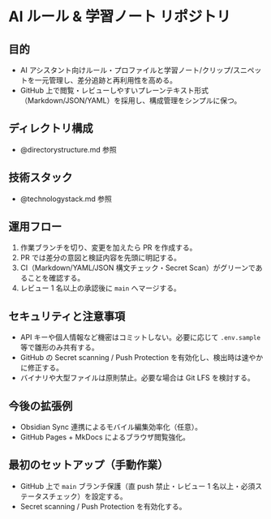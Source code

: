 # AI ルール & 学習ノート リポジトリ

## 目的

- AI アシスタント向けルール・プロファイルと学習ノート/クリップ/スニペットを一元管理し、差分追跡と再利用性を高める。
- GitHub 上で閲覧・レビューしやすいプレーンテキスト形式（Markdown/JSON/YAML）を採用し、構成管理をシンプルに保つ。

## ディレクトリ構成

- @directorystructure.md 参照

## 技術スタック

- @technologystack.md 参照

## 運用フロー

1. 作業ブランチを切り、変更を加えたら PR を作成する。
2. PR では差分の意図と検証内容を先頭に明記する。
3. CI（Markdown/YAML/JSON 構文チェック・Secret Scan）がグリーンであることを確認する。
4. レビュー 1 名以上の承認後に `main` へマージする。

## セキュリティと注意事項

- API キーや個人情報など機密はコミットしない。必要に応じて `.env.sample` 等で雛形のみ共有する。
- GitHub の Secret scanning / Push Protection を有効化し、検出時は速やかに修正する。
- バイナリや大型ファイルは原則禁止。必要な場合は Git LFS を検討する。

## 今後の拡張例

- Obsidian Sync 連携によるモバイル編集効率化（任意）。
- GitHub Pages + MkDocs によるブラウザ閲覧強化。

## 最初のセットアップ（手動作業）

- GitHub 上で `main` ブランチ保護（直 push 禁止・レビュー 1 名以上・必須ステータスチェック）を設定する。
- Secret scanning / Push Protection を有効化する。

